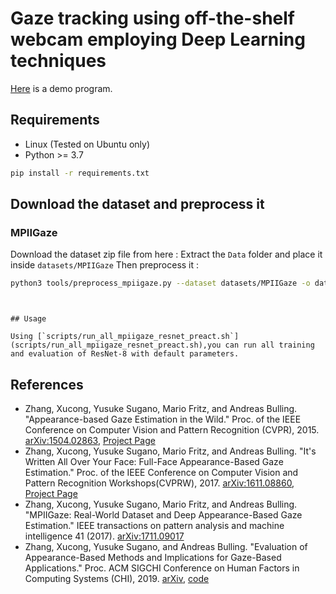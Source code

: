 # Gaze tracking using off-the-shelf webcam employing Deep Learning techniques

[Here](https://github.com/hysts/pytorch_mpiigaze_demo) is a demo program.


## Requirements

* Linux (Tested on Ubuntu only)
* Python >= 3.7

```bash
pip install -r requirements.txt
```


## Download the dataset and preprocess it

### MPIIGaze

Download the dataset zip file from here :
Extract the `Data` folder and place it inside `datasets/MPIIGaze`
Then preprocess it :

```bash
python3 tools/preprocess_mpiigaze.py --dataset datasets/MPIIGaze -o datasets/
```


```


## Usage

Using [`scripts/run_all_mpiigaze_resnet_preact.sh`](scripts/run_all_mpiigaze_resnet_preact.sh),you can run all training and evaluation of ResNet-8 with default parameters.

```



## References

* Zhang, Xucong, Yusuke Sugano, Mario Fritz, and Andreas Bulling. "Appearance-based Gaze Estimation in the Wild." Proc. of the IEEE Conference on Computer Vision and Pattern Recognition (CVPR), 2015. [arXiv:1504.02863](https://arxiv.org/abs/1504.02863), [Project Page](https://www.mpi-inf.mpg.de/departments/computer-vision-and-multimodal-computing/research/gaze-based-human-computer-interaction/appearance-based-gaze-estimation-in-the-wild/)
* Zhang, Xucong, Yusuke Sugano, Mario Fritz, and Andreas Bulling. "It's Written All Over Your Face: Full-Face Appearance-Based Gaze Estimation." Proc. of the IEEE Conference on Computer Vision and Pattern Recognition Workshops(CVPRW), 2017. [arXiv:1611.08860](https://arxiv.org/abs/1611.08860), [Project Page](https://www.mpi-inf.mpg.de/departments/computer-vision-and-machine-learning/research/gaze-based-human-computer-interaction/its-written-all-over-your-face-full-face-appearance-based-gaze-estimation/)
* Zhang, Xucong, Yusuke Sugano, Mario Fritz, and Andreas Bulling. "MPIIGaze: Real-World Dataset and Deep Appearance-Based Gaze Estimation." IEEE transactions on pattern analysis and machine intelligence 41 (2017). [arXiv:1711.09017](https://arxiv.org/abs/1711.09017)
* Zhang, Xucong, Yusuke Sugano, and Andreas Bulling. "Evaluation of Appearance-Based Methods and Implications for Gaze-Based Applications." Proc. ACM SIGCHI Conference on Human Factors in Computing Systems (CHI), 2019. [arXiv](https://arxiv.org/abs/1901.10906), [code](https://git.hcics.simtech.uni-stuttgart.de/public-projects/opengaze)



